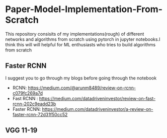 # Paper-Model-Implementation-From-Scratch

This repository consisits of my implementations(rough) of different networks and algorithms from scratch using pytorch in jupyter notebooks.I think this will will helpful for ML enthusiasts who tries to build algorithms from scratch

## Faster RCNN
I suggest you to go through my blogs before going through the notebook
* RCNN:  https://medium.com/@arunm8489/review-on-rcnn-c079fc269a7d
* Fast RCNN :  https://medium.com/datadriveninvestor/review-on-fast-rcnn-202c9eadd23b
* Faster RCNN: https://medium.com/datadriveninvestor/a-review-on-faster-rcnn-72d31f50cc52

## VGG 11-19
